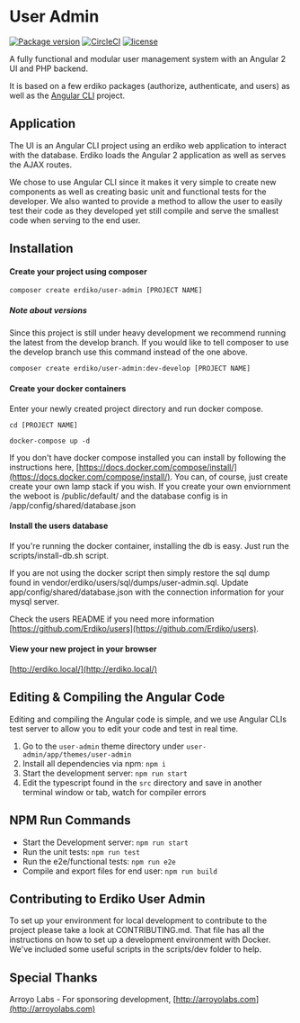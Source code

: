 User Admin
==========

[![Package version](https://img.shields.io/packagist/v/erdiko/user-admin.svg?style=flat-square)](https://packagist.org/packages/erdiko/user-admin) [![CircleCI](https://img.shields.io/circleci/project/github/Erdiko/user-admin/develop.svg?style=flat-square)](https://circleci.com/gh/Erdiko/user-admin) [![license](https://img.shields.io/github/license/erdiko/user-admin.svg?style=flat-square)](https://github.com/Erdiko/user-admin/blob/master/LICENSE)

A fully functional and modular user management system with an Angular 2 UI and PHP backend.

It is based on a few erdiko packages (authorize, authenticate, and users) as well as the [Angular CLI](https://github.com/angular/angular-cli) project.


Application
-----------

The UI is an Angular CLI project using an erdiko web application to interact with the database. Erdiko loads the Angular 2 application as well as serves the AJAX routes.

We chose to use Angular CLI since it makes it very simple to create new components as well as creating basic unit and functional tests for the developer. We also wanted to provide a method to allow the user to easily test their code as they developed yet still compile and serve the smallest code when serving to the end user.


Installation
------------

#### Create your project using composer

`composer create erdiko/user-admin [PROJECT NAME]`

##### Note about versions

Since this project is still under heavy development we recommend running the latest from the develop branch.  If you would like to tell composer to use the develop branch use this command instead of the one above.

`composer create erdiko/user-admin:dev-develop [PROJECT NAME]`

#### Create your docker containers

Enter your newly created project directory and run docker compose.

`cd [PROJECT NAME]`

`docker-compose up -d`

If you don't have docker compose installed you can install by following the instructions here, [https://docs.docker.com/compose/install/](https://docs.docker.com/compose/install/).  You can, of course, just create create your own lamp stack if you wish.  If you create your own enviornment the weboot is /public/default/ and the database config is in /app/config/shared/database.json

#### Install the users database

If you're running the docker container, installing the db is easy.  Just run the scripts/install-db.sh script.

If you are not using the docker script then simply restore the sql dump found in vendor/erdiko/users/sql/dumps/user-admin.sql.  Update app/config/shared/database.json with the connection information for your mysql server.

Check the users README if you need more information [https://github.com/Erdiko/users](https://github.com/Erdiko/users).

#### View your new project in your browser

[http://erdiko.local/](http://erdiko.local/)


Editing & Compiling the Angular Code
------------------------------------

Editing and compiling the Angular code is simple, and we use Angular CLIs test server to allow you to edit your code and test in real time.

1. Go to the `user-admin` theme directory under `user-admin/app/themes/user-admin`
1. Install all dependencies via npm: `npm i`
1. Start the development server: `npm run start`
1. Edit the typescript found in the `src` directory and save in another terminal window or tab, watch for compiler errors

## NPM Run Commands

* Start the Development server: `npm run start`
* Run the unit tests: `npm run test`
* Run the e2e/functional tests: `npm run e2e`
* Compile and export files for end user: `npm run build`


Contributing to Erdiko User Admin
---------------------------------

To set up your environment for local development to contribute to the project please take a look at CONTRIBUTING.md.  That file has all the instructions on how to set up a development environment with Docker.  We've included some useful scripts in the scripts/dev folder to help.


Special Thanks
--------------

Arroyo Labs - For sponsoring development, [http://arroyolabs.com](http://arroyolabs.com)
